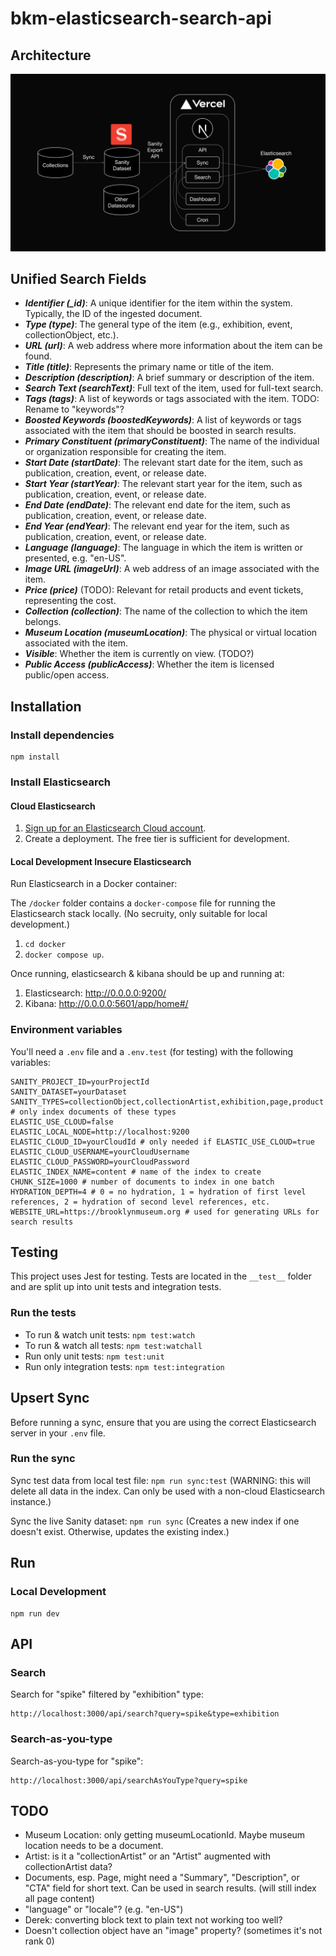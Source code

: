 # bkm-elasticsearch-search-api

## Architecture

![Search Architecture](./docs/img/architecture.png)

## Unified Search Fields

- **_Identifier (\_id)_**: A unique identifier for the item within the system. Typically, the ID of the ingested document.
- **_Type (type)_**: The general type of the item (e.g., exhibition, event, collectionObject, etc.).
- **_URL (url)_**: A web address where more information about the item can be found.
- **_Title (title)_**: Represents the primary name or title of the item.
- **_Description (description)_**: A brief summary or description of the item.
- **_Search Text (searchText)_**: Full text of the item, used for full-text search.
- **_Tags (tags)_**: A list of keywords or tags associated with the item. TODO: Rename to "keywords"?
- **_Boosted Keywords (boostedKeywords)_**: A list of keywords or tags associated with the item that should be boosted in search results.
- **_Primary Constituent (primaryConstituent)_**: The name of the individual or organization responsible for creating the item.
- **_Start Date (startDate)_**: The relevant start date for the item, such as publication, creation, event, or release date.
- **_Start Year (startYear)_**: The relevant start year for the item, such as publication, creation, event, or release date.
- **_End Date (endDate)_**: The relevant end date for the item, such as publication, creation, event, or release date.
- **_End Year (endYear)_**: The relevant end year for the item, such as publication, creation, event, or release date.
- **_Language (language)_**: The language in which the item is written or presented, e.g. "en-US".
- **_Image URL (imageUrl)_**: A web address of an image associated with the item.
- **_Price (price)_** (TODO): Relevant for retail products and event tickets, representing the cost.
- **_Collection (collection)_**: The name of the collection to which the item belongs.
- **_Museum Location (museumLocation)_**: The physical or virtual location associated with the item.
- **_Visible_**: Whether the item is currently on view. (TODO?)
- **_Public Access (publicAccess)_**: Whether the item is licensed public/open access.

## Installation

### Install dependencies

```
npm install
```

### Install Elasticsearch

#### Cloud Elasticsearch

1. [Sign up for an Elasticsearch Cloud account](https://cloud.elastic.co/).
2. Create a deployment. The free tier is sufficient for development.

#### Local Development Insecure Elasticsearch

Run Elasticsearch in a Docker container:

The `/docker` folder contains a `docker-compose` file for running the Elasticsearch stack locally. (No secruity, only suitable for local development.)

1. `cd docker`
2. `docker compose up`.

Once running, elasticsearch & kibana should be up and running at:

1. Elasticsearch: http://0.0.0.0:9200/
2. Kibana: http://0.0.0.0:5601/app/home#/

### Environment variables

You'll need a `.env` file and a `.env.test` (for testing) with the following variables:

```
SANITY_PROJECT_ID=yourProjectId
SANITY_DATASET=yourDataset
SANITY_TYPES=collectionObject,collectionArtist,exhibition,page,product # only index documents of these types
ELASTIC_USE_CLOUD=false
ELASTIC_LOCAL_NODE=http://localhost:9200
ELASTIC_CLOUD_ID=yourCloudId # only needed if ELASTIC_USE_CLOUD=true
ELASTIC_CLOUD_USERNAME=yourCloudUsername
ELASTIC_CLOUD_PASSWORD=yourCloudPassword
ELASTIC_INDEX_NAME=content # name of the index to create
CHUNK_SIZE=1000 # number of documents to index in one batch
HYDRATION_DEPTH=4 # 0 = no hydration, 1 = hydration of first level references, 2 = hydration of second level references, etc.
WEBSITE_URL=https://brooklynmuseum.org # used for generating URLs for search results
```

## Testing

This project uses Jest for testing. Tests are located in the `__test__` folder and are split up into unit tests and integration tests.

### Run the tests

- To run & watch unit tests: `npm test:watch`
- To run & watch all tests: `npm test:watchall`
- Run only unit tests: `npm test:unit`
- Run only integration tests: `npm test:integration`

## Upsert Sync

Before running a sync, ensure that you are using the correct Elasticsearch server in your `.env` file.

### Run the sync

Sync test data from local test file: `npm run sync:test`
(WARNING: this will delete all data in the index. Can only be used with a non-cloud Elasticsearch instance.)

Sync the live Sanity dataset: `npm run sync`
(Creates a new index if one doesn't exist. Otherwise, updates the existing index.)

## Run

### Local Development

```
npm run dev
```

## API

### Search

Search for "spike" filtered by "exhibition" type:

```
http://localhost:3000/api/search?query=spike&type=exhibition
```

### Search-as-you-type

Search-as-you-type for "spike":

```
http://localhost:3000/api/searchAsYouType?query=spike
```

## TODO

- Museum Location: only getting museumLocationId. Maybe museum location needs to be a document.
- Artist: is it a "collectionArtist" or an "Artist" augmented with collectionArtist data?
- Documents, esp. Page, might need a "Summary", "Description", or "CTA" field for short text. Can be used in search results. (will still index all page content)
- "language" or "locale"? (e.g. "en-US")
- Derek: converting block text to plain text not working too well?
- Doesn't collection object have an "image" property? (sometimes it's not rank 0)
